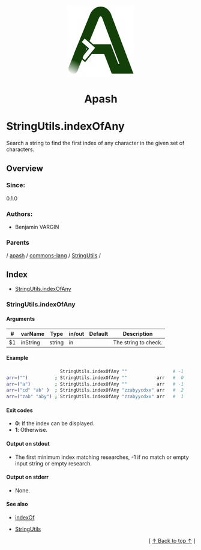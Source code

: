 
<div align='center' id='apash-top'>
  <a href='https://github.com/hastec-fr/apash'>
    <img alt='apash-logo' src='../../../../../../assets/apash-logo.svg'/>
  </a>

  # Apash
</div>

# StringUtils.indexOfAny

Search a string to find the first index of any character in the given set of characters.

## Overview

### Since:
0.1.0

### Authors:
* Benjamin VARGIN

### Parents
<!-- apash.parentBegin -->
[](../../../../.md) / [apash](../../../apash.md) / [commons-lang](../../commons-lang.md) / [StringUtils](../StringUtils.md) / 
<!-- apash.parentEnd -->

## Index

* [StringUtils.indexOfAny](#stringutilsindexofany)

### StringUtils.indexOfAny

#### Arguments
| #      | varName        | Type          | in/out   | Default    | Description                           |
|--------|----------------|---------------|----------|------------|---------------------------------------|
| $1     | inString       | string        | in       |            | The string to check.                  |

#### Example

```bash
                    StringUtils.indexOfAny ""                 # -1
arr=("")          ; StringUtils.indexOfAny ""           arr   #  0
arr=("a")         ; StringUtils.indexOfAny ""           arr   # -1
arr=("cd" "ab" )  ; StringUtils.indexOfAny "zzabyycdxx" arr   #  2
arr=("zab" "aby") ; StringUtils.indexOfAny "zzabyycdxx" arr   #  1
```

#### Exit codes

* **0**: If the index can be displayed.
* **1**: Otherwise.

#### Output on stdout

* The first minimum index matching researches, -1 if no match
  or empty input string or empty research.

#### Output on stderr

* None.

#### See also

* [indexOf](indexOf.md)
* [StringUtils](../StringUtils.md)


  <div align='right'>[ <a href='#apash-top'>↑ Back to top ↑</a> ]</div>

